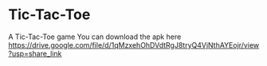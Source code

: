 # Tic-Tac-Toe
A Tic-Tac-Toe game
You can download the apk here https://drive.google.com/file/d/1qMzxehOhDVdtRgJ8tryQ4VjNthAYEojr/view?usp=share_link
